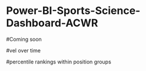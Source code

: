 # Power-BI-Sports-Science-Dashboard-ACWR

#Coming soon


#vel over time

#percentile rankings within position groups
